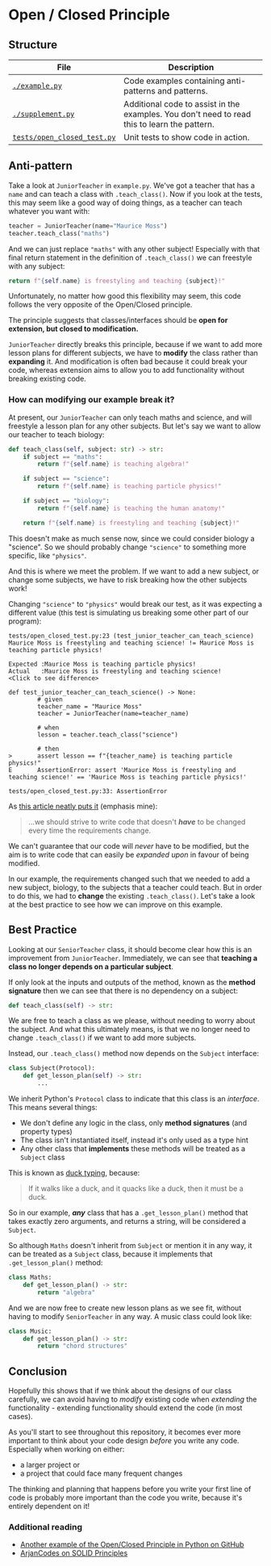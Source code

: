 # Open / Closed Principle

## Structure

| File      | Description |
| ----------- | ----------- |
| [`./example.py`](example.py)      | Code examples containing anti-patterns and patterns.       |
| [`./supplement.py`](supplement.py)     | Additional code to assist in the examples. You don't need to read this to learn the pattern.        |
| [`tests/open_closed_test.py`](../../../tests/solid_single_responsibility_test.py)   | Unit tests to show code in action.        |

## Anti-pattern

Take a look at `JuniorTeacher` in `example.py`. We've got a teacher that has a `name`
and can teach a class with `.teach_class()`. Now if you look at the tests, this may
seem like a good way of doing things, as a teacher can teach whatever you want with:

```python
teacher = JuniorTeacher(name="Maurice Moss")
teacher.teach_class("maths")
```

And we can just replace `"maths"` with any other subject! Especially with
that final return statement in the definition of `.teach_class()` we can freestyle with
any subject:

```python
return f"{self.name} is freestyling and teaching {subject}!"
```

Unfortunately, no matter how good this flexibility may seem, this code follows the very
opposite of the Open/Closed principle.

The principle suggests that classes/interfaces should be **open for extension, but 
closed to modification.**

`JuniorTeacher` directly breaks this principle, because if we want to add more lesson
plans for different subjects, we have to **modify** the class rather than **expanding**
it. And modification is often bad because it could break your code, whereas extension
aims to allow you to add functionality without breaking existing code.

### How can modifying our example break it?

At present, our `JuniorTeacher` can only teach maths and science, and will freestyle a
lesson plan for any other subjects. But let's say we want to allow our teacher to
teach biology:

```python
def teach_class(self, subject: str) -> str:
    if subject == "maths":
        return f"{self.name} is teaching algebra!"

    if subject == "science":
        return f"{self.name} is teaching particle physics!"

    if subject == "biology":
        return f"{self.name} is teaching the human anatomy!"

    return f"{self.name} is freestyling and teaching {subject}!"
```

This doesn't make as much sense now, since we could consider biology a "science". So we
should probably change `"science"` to something more specific, like `"physics"`.

And this is where we meet the problem. If we want to add a new subject, or change some
subjects, we have to risk breaking how the other subjects work!

Changing `"science"` to `"physics"` would break our test, as it was expecting a
different value (this test is simulating us breaking some other part of our program):

```shell
tests/open_closed_test.py:23 (test_junior_teacher_can_teach_science)
Maurice Moss is freestyling and teaching science! != Maurice Moss is teaching particle physics!

Expected :Maurice Moss is teaching particle physics!
Actual   :Maurice Moss is freestyling and teaching science!
<Click to see difference>

def test_junior_teacher_can_teach_science() -> None:
        # given
        teacher_name = "Maurice Moss"
        teacher = JuniorTeacher(name=teacher_name)
    
        # when
        lesson = teacher.teach_class("science")
    
        # then
>       assert lesson == f"{teacher_name} is teaching particle physics!"
E       AssertionError: assert 'Maurice Moss is freestyling and teaching science!' == 'Maurice Moss is teaching particle physics!'

tests/open_closed_test.py:33: AssertionError
```

As [this article neatly puts it](http://joelabrahamsson.com/a-simple-example-of-the-openclosed-principle/#:~:text=we%20should%20strive%20to%20write%20code%20that%20doesn%E2%80%99t%20have%20to%20be%20changed%20every%20time%20the%20requirements%20change)
(emphasis mine):

> ...we should strive to write code that doesn't ***have*** to be changed every time the 
> requirements change.

We can't guarantee that our code will _never_ have to be modified, but the aim is to
write code that can easily be _expanded upon_ in favour of being modified.

In our example, the requirements changed such that we needed to add a new subject,
biology, to the subjects that a teacher could teach. But in order to do this, we had
to **change** the existing `.teach_class()`. Let's take a look at the best practice
to see how we can improve on this example.

## Best Practice

Looking at our `SeniorTeacher` class, it should become clear how this is
an improvement from `JuniorTeacher`. Immediately, we can see that **teaching a class no
longer depends on a particular subject**.

If only look at the inputs and outputs of the method, known as the **method signature**
then we can see that there is no dependency on a subject:

```python
def teach_class(self) -> str:
```

We are free to teach a class as we please, without needing to worry about the subject.
And what this ultimately means, is that we no longer need to change `.teach_class()` if
we want to add more subjects.

Instead, our `.teach_class()` method now depends on the `Subject` interface:

```python
class Subject(Protocol):
    def get_lesson_plan(self) -> str:
        ...
```

We inherit Python's `Protocol` class to indicate that this class is an _interface_.
This means several things:
 - We don't define any logic in the class, only **method signatures** (and property
types)
 - The class isn't instantiated itself, instead it's only used as a type hint
 - Any other class that **implements** these methods will be treated as a `Subject`
class

This is known as [duck typing](https://en.wikipedia.org/wiki/Duck_typing), because:

> If it walks like a duck, and it quacks like a duck, then it must be a duck.

So in our example, ***any*** class that has a `.get_lesson_plan()` method that takes
exactly zero arguments, and returns a string, will be considered a `Subject`.

So although `Maths` doesn't inherit from `Subject` or mention it in any way, it can be
treated as a `Subject` class, because it implements that `.get_lesson_plan()` method:

```python
class Maths:
    def get_lesson_plan() -> str:
        return "algebra"
```

And we are now free to create new lesson plans as we see fit, without having to modify
`SeniorTeacher` in any way. A music class could look like:

```python
class Music:
    def get_lesson_plan() -> str:
        return "chord structures"
```

## Conclusion

Hopefully this shows that if we think about the designs of our class carefully, we can
avoid having to _modify_ existing code when _extending_ the functionality - extending
functionality should extend the code (in most cases).

As you'll start to see throughout this repository, it becomes ever more important to
think about your code design _before_ you write any code. Especially when working on
either:

 - a larger project or
 - a project that could face many frequent changes

The thinking and planning that happens before you write your first line of code is
probably more important than the code you write, because it's entirely dependent on it!

### Additional reading

 - [Another example of the Open/Closed Principle in Python on GitHub](https://github.com/heykarimoff/solid.python/blob/master/2.ocp.py)
 - [ArjanCodes on SOLID Principles](https://www.youtube.com/watch?v=pTB30aXS77U)
 